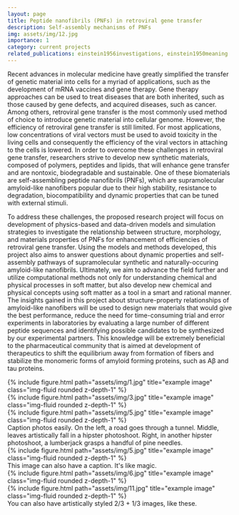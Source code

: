 ```yaml
---
layout: page
title: Peptide nanofibrils (PNFs) in retroviral gene transfer
description: Self-assembly mechanisms of PNFs
img: assets/img/12.jpg
importance: 1
category: current projects
related_publications: einstein1956investigations, einstein1950meaning
---
```


Recent advances in molecular medicine have greatly simplified the transfer of genetic material into cells for a myriad of applications, such as the development of mRNA vaccines and gene therapy. Gene therapy approaches can be used to treat diseases that are both inherited, such as those caused by gene defects, and acquired diseases, such as cancer. Among others, retroviral gene transfer is the most commonly used method of choice to introduce genetic material into cellular genome. However, the efficiency of retroviral gene transfer is still limited. For most applications, low concentrations of viral vectors must be used to avoid toxicity in the living cells and consequently the efficiency of the viral vectors in attaching to the cells is lowered. In order to overcome these challenges in retroviral gene transfer, researchers strive to develop new synthetic materials, composed of polymers, peptides and lipids, that will enhance gene transfer and are nontoxic, biodegradable and sustainable. One of these biomaterials are self-assembling peptide nanofibrils (PNFs), which are supramolecular amyloid-like nanofibers popular due to their high stability, resistance to degradation, biocompatibility and dynamic properties that can be tuned with external stimuli.



To address these challenges, the proposed research project will focus on development of physics-based and data-driven models and simulation strategies to investigate the relationship between structure, morphology, and materials properties of PNFs for enhancement of efficiencies of retroviral gene transfer. Using the models and methods developed, this project also aims to answer questions about dynamic properties and self-assembly pathways of supramolecular synthetic and naturally-occuring amyloid-like nanofibrils. Ultimately, we aim to advance the field further and utilize computational methods not only for understanding chemical and physical processes in soft matter, but also develop new chemical and physical concepts using soft matter as a tool in a smart and rational manner. The insights gained in this project about structure-property relationships of amyloid-like nanofibers will be used to design new materials that would give the best performance, reduce the need for time-consuming trial and error experiments in laboratories by evaluating a large number of different peptide sequences and identifying possible candidates to be synthesized by our experimental partners. This knowledge will be extremely beneficial to the pharmaceutical community that is aimed at development of therapeutics to shift the equilibrium away from formation of fibers and stabilize the monomeric forms of amyloid forming proteins, such as Aβ and tau proteins.



<div class="row">
    <div class="col-sm mt-3 mt-md-0">
        {% include figure.html path="assets/img/1.jpg" title="example image" class="img-fluid rounded z-depth-1" %}
    </div>
    <div class="col-sm mt-3 mt-md-0">
        {% include figure.html path="assets/img/3.jpg" title="example image" class="img-fluid rounded z-depth-1" %}
    </div>
    <div class="col-sm mt-3 mt-md-0">
        {% include figure.html path="assets/img/5.jpg" title="example image" class="img-fluid rounded z-depth-1" %}
    </div>
</div>
<div class="caption">
    Caption photos easily. On the left, a road goes through a tunnel. Middle, leaves artistically fall in a hipster photoshoot. Right, in another hipster photoshoot, a lumberjack grasps a handful of pine needles.
</div>
<div class="row">
    <div class="col-sm mt-3 mt-md-0">
        {% include figure.html path="assets/img/5.jpg" title="example image" class="img-fluid rounded z-depth-1" %}
    </div>
</div>
<div class="caption">
    This image can also have a caption. It's like magic.
</div>



<div class="row justify-content-sm-center">
    <div class="col-sm-8 mt-3 mt-md-0">
        {% include figure.html path="assets/img/6.jpg" title="example image" class="img-fluid rounded z-depth-1" %}
    </div>
    <div class="col-sm-4 mt-3 mt-md-0">
        {% include figure.html path="assets/img/11.jpg" title="example image" class="img-fluid rounded z-depth-1" %}
    </div>
</div>
<div class="caption">
    You can also have artistically styled 2/3 + 1/3 images, like these.
</div>

